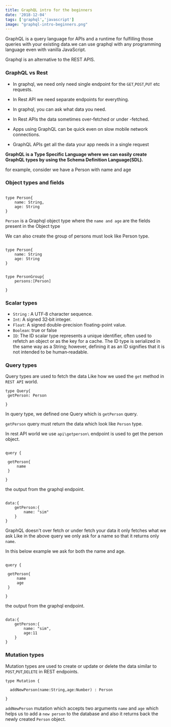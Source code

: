 ```yaml
---
title: GraphQL intro for the beginners
date: '2018-12-04'
tags: ['graphql','javascript']
image: "graphql-intro-beginners.png"
---
```


GraphQL is a query language for APIs and a runtime for fulfilling those queries with your existing data.we can use graphql with any programming language even with vanilla JavaScript.

Graphql is an alternative to the REST APIS.



### GraphQL vs Rest


- In graphql, we need only need single endpoint for the `GET`,`POST`,`PUT` etc requests.

- In Rest API we need separate endpoints for everything.

- In graphql, you can ask what data you need.

- In Rest APIs the data sometimes over-fetched or under -fetched.

- Apps using GraphQL can be quick even on slow mobile network connections.

- GraphQL APIs get all the data your app needs in a single request



**GraphQL is a Type Specific Language where we can easily create GraphQL types by using the Schema Definition Language(SDL).**


for example, consider we have a Person with name and age

### Object types and fields

```gql

type Person{
    name: String,
    age: String
}

```

`Person` is a Graphql object type where the `name and age` are the fields present in the Object type


We can also create the group of persons must look like Person type.


```gql

type Person{
    name: String
    age: String
}


type PersonGroup{
    persons:[Person]

}

```

### Scalar types

- `String` : A UTF‐8 character sequence.
- `Int`: A signed 32‐bit integer.
- `Float`: A signed double-precision floating-point value.
- `Boolean`: true or false
- `ID`: The ID scalar type represents a unique identifier, often used to refetch an object or as the key for a cache. The ID type is serialized in the same way as a String; however, defining it as an ID signifies that it is not intended to be human‐readable.


### Query types

Query types are used to fetch the data  Like how we used the `get` method in `REST API` world.


```
type Query{
 getPerson: Person

}

```


In query type, we defined one Query which is `getPerson` query.

`getPerson` query must return the data which look like `Person` type.


In rest API world we use `api\getperson\` endpoint is used to get the person object.


```gql

query {

 getPerson{
     name
 }

}
```

the output from the graphql endpoint.


```gql

data:{
    getPerson:{
        name: "sim"
    }
}

```

GraphQL doesn't over fetch or under fetch your data it only fetches what we ask Like in the above query we only ask for a name so that it returns only  `name`.

In this below example we ask for both the name and age.

```gql

query {

 getPerson{
     name
     age
 }

}
```

the output from the graphql endpoint.


```gql

data:{
    getPerson:{
        name: "sim",
        age:11
    }
}

```

### Mutation types

Mutation types are used to create or update or delete the data similar to  `POST`,`PUT`,`DELETE` in REST endpoints.

```gql
type Mutation {

  addNewPerson(name:String,age:Number) : Person

}
```


`addNewPerson` mutation which accepts two arguments  `name` and `age` which helps us to add a `new person` to the database and also it returns back the newly created `Person` object.